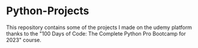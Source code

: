 # Python-Projects
This repository contains some of the projects I made on the udemy platform thanks to the "100 Days of Code: The Complete Python Pro Bootcamp for 2023" course.
